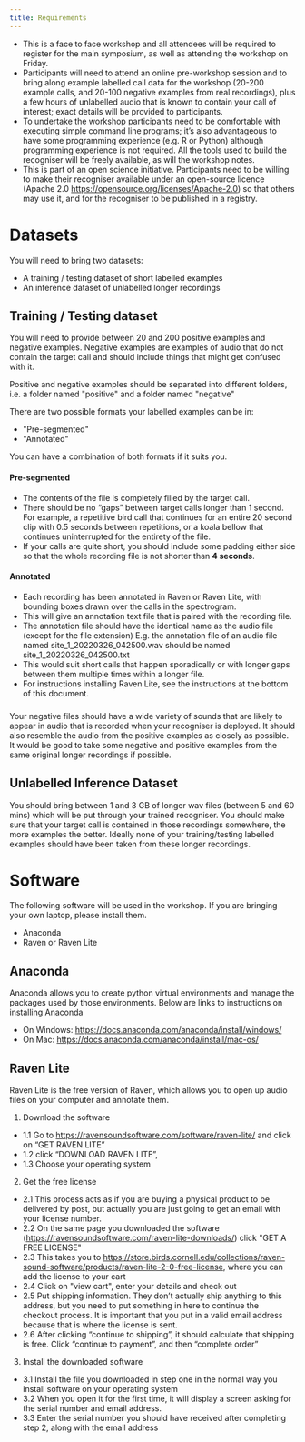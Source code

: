 ```yaml
---
title: Requirements
---
```


-   This is a face to face workshop and all attendees will be required to register for the main symposium, as well as attending the workshop on Friday.
-   Participants will need to attend an online pre-workshop session and to bring along example labelled call data for the workshop (20-200 example calls, and 20-100 negative examples from real recordings), plus a few hours of unlabelled audio that is known to contain your call of interest; exact details will be provided to participants.
-   To undertake the workshop participants need to be comfortable with executing simple command line programs; it’s also advantageous to have some programming experience (e.g. R or Python) although programming experience is not required. All the tools used to build the recogniser will be freely available, as will the workshop notes.
-   This is part of an open science initiative. Participants need to be willing to make their recogniser available under an open-source licence (Apache 2.0 https://opensource.org/licenses/Apache-2.0) so that others may use it, and for the recogniser to be published in a registry.


# Datasets

You will need to bring two datasets: 

  - A training / testing dataset of short labelled examples
  - An inference dataset of unlabelled longer recordings

## Training / Testing dataset

You will need to provide between 20 and 200 positive examples and negative examples. Negative examples are examples of audio that do not contain the target call and should include things that might get confused with it.  

Positive and negative examples should be separated into different folders, i.e. a folder named "positive" and a folder named "negative" 

There are two possible formats your labelled examples can be in:

- "Pre-segmented"
- "Annotated"

You can have a combination of both formats if it suits you. 

#### Pre-segmented

- The contents of the file is completely filled by the target call. 
- There should be no “gaps” between target calls longer than 1 second. ​ For example, a repetitive bird call that continues for an entire 20 second clip with 0.5 seconds between repetitions, or a koala bellow that continues uninterrupted for the entirety of the file. 
- If your calls are quite short, you should include some padding either side so that the whole recording file is not shorter than **4 seconds**. 

#### Annotated

- Each recording has been annotated in Raven or Raven Lite, with bounding boxes drawn over the calls in the spectrogram. 
- This will give an annotation text file that is paired with the recording file.  
- The annotation file should have the identical name as the audio file (except for the file extension) E.g. the annotation file of an audio file named site_1_20220326_042500.wav should be named site_1_20220326_042500.txt 
- This would suit short calls that happen sporadically or with longer gaps between them multiple times within a longer file. 
- For instructions installing Raven Lite, see the instructions at the bottom of this document. 

###

Your negative files should have a wide variety of sounds that are likely to appear in audio that is recorded when your recogniser is deployed. It should also resemble the audio from the positive examples as closely as possible. It would be good to take some negative and positive examples from the same original longer recordings if possible. 


## Unlabelled Inference Dataset

You should bring between 1 and 3 GB of longer wav files (between 5 and 60 mins) which will be put through your trained recogniser. You should make sure that your target call is contained in those recordings somewhere, the more examples the better.  Ideally none of your training/testing labelled examples should have been taken from these longer recordings. 

 
 # Software

 The following software will be used in the workshop. If you are bringing your own laptop, please install them. 

- Anaconda
- Raven or Raven Lite 

## Anaconda 

Anaconda allows you to create python virtual environments and manage the packages used by those environments. Below are links to instructions on installing Anaconda 

- On Windows: https://docs.anaconda.com/anaconda/install/windows/
- On Mac: https://docs.anaconda.com/anaconda/install/mac-os/

## Raven Lite 

Raven Lite is the free version of Raven, which allows you to open up audio files on your computer and annotate them. 

1) Download the software
  - 1.1 Go to https://ravensoundsoftware.com/software/raven-lite/ and click on “GET RAVEN LITE”
  - 1.2 click “DOWNLOAD RAVEN LITE”,
  - 1.3 Choose your operating system
2) Get the free license
  - 2.1 This process acts as if you are buying a physical product to be delivered by post, but actually you are just going to get an email with your license number.
  - 2.2 On the same page you downloaded the software (https://ravensoundsoftware.com/raven-lite-downloads/) click "GET A FREE LICENSE"
  - 2.3 This takes you to https://store.birds.cornell.edu/collections/raven-sound-software/products/raven-lite-2-0-free-license, where you can add the license to your cart 
  - 2.4 Click on "view cart", enter your details and check out
  - 2.5 Put shipping information. They don’t actually ship anything to this address, but you need to put something in here to continue the checkout process. It is important that you put in a valid email address because that is where the license is sent.
  - 2.6 After clicking “continue to shipping”, it should calculate that shipping is free. Click “continue to payment”, and then “complete order”
3) Install the downloaded software
  - 3.1 Install the file you downloaded in step one in the normal way you install software on your operating system
  - 3.2 When you open it for the first time, it will display a screen asking for the serial number and email address. 
  - 3.3 Enter the serial number you should have received after completing step 2, along with the email address 

